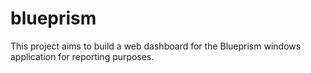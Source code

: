 # blueprism

This project aims to build a web dashboard for the Blueprism windows application for reporting purposes.
